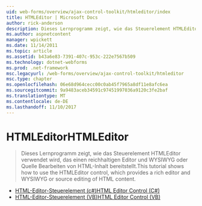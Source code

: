 ```yaml
---
uid: web-forms/overview/ajax-control-toolkit/htmleditor/index
title: HTMLEditor | Microsoft Docs
author: rick-anderson
description: Dieses Lernprogramm zeigt, wie das Steuerelement HTMLEditor verwendet wird, das einen reichhaltigen Editor und WYSIWYG oder Quelle Bearbeiten von HTML-Inhalt bereitstellt.
ms.author: aspnetcontent
manager: wpickett
ms.date: 11/14/2011
ms.topic: article
ms.assetid: b43a6e83-7391-407c-953c-222e7567b509
ms.technology: dotnet-webforms
ms.prod: .net-framework
msc.legacyurl: /web-forms/overview/ajax-control-toolkit/htmleditor
msc.type: chapter
ms.openlocfilehash: 06e68d964cecc00c0ab45f7965a8df11e8afc6ea
ms.sourcegitcommit: 9a9483aceb34591c97451997036a9120c3fe2baf
ms.translationtype: MT
ms.contentlocale: de-DE
ms.lasthandoff: 11/10/2017
---
```

<a name="htmleditor"></a><span data-ttu-id="d752d-103">HTMLEditor</span><span class="sxs-lookup"><span data-stu-id="d752d-103">HTMLEditor</span></span>
====================
> <span data-ttu-id="d752d-104">Dieses Lernprogramm zeigt, wie das Steuerelement HTMLEditor verwendet wird, das einen reichhaltigen Editor und WYSIWYG oder Quelle Bearbeiten von HTML-Inhalt bereitstellt.</span><span class="sxs-lookup"><span data-stu-id="d752d-104">This tutorial shows how to use the HTMLEditor control, which provides a rich editor and WYSIWYG or source editing of HTML content.</span></span>


- [<span data-ttu-id="d752d-105">HTML-Editor-Steuerelement (c#)</span><span class="sxs-lookup"><span data-stu-id="d752d-105">HTML Editor Control (C#)</span></span>](how-do-i-use-the-html-editor-control-cs.md)
- [<span data-ttu-id="d752d-106">HTML-Editor-Steuerelement (VB)</span><span class="sxs-lookup"><span data-stu-id="d752d-106">HTML Editor Control (VB)</span></span>](how-do-i-use-the-html-editor-control-vb.md)
